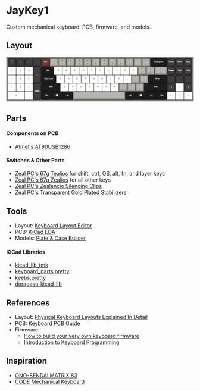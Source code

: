 # JayKey1
Custom mechanical keyboard: PCB, firmware, and models.

## Layout
![Layout](./Layout/JayKey1.png?raw=true)

## Parts
#### Components on PCB
- [Atmel's AT90USB1286](http://www.microchip.com/wwwproducts/en/AT90USB1286)

#### Switches & Other Parts
- [Zeal PC's 67g Tealios](https://zealpc.net/collections/accessories/products/tealios) for shift, ctrl, OS, alt, fn, and layer keys
- [Zeal PC's 67g Zealios](https://zealpc.net/collections/accessories/products/zealio) for all other keys
- [Zeal PC's Zealencio Silencing Clips](https://zealpc.net/collections/accessories/products/zealencio)
- [Zeal PC's Transparent Gold Plated Stabilizers](https://zealpc.net/collections/accessories/products/zealstabilizers)

## Tools
- Layout: [Keyboard Layout Editor](http://www.keyboard-layout-editor.com/)
- PCB: [KiCad EDA](http://kicad-pcb.org/)
- Models: [Plate & Case Builder](http://builder.swillkb.com/)

#### KiCad Libraries
- [kicad_lib_tmk](https://github.com/tmk/kicad_lib_tmk)
- [keyboard_parts.pretty](https://github.com/tmk/keyboard_parts.pretty)
- [keebs.pretty](https://github.com/egladman/keebs.pretty)
- [doragasu-kicad-lib](https://github.com/doragasu/doragasu-kicad-lib)

## References
- Layout: [Physical Keyboard Layouts Explained In Detail](https://www.massdrop.com/talk/947/keyboard-layouts-explained-in-detail-many-pics)
- PCB: [Keyboard PCB Guide](https://github.com/ruiqimao/keyboard-pcb-guide)
- Firmware:
	- [How to build your very own keyboard firmware](https://deskthority.net/workshop-f7/how-to-build-your-very-own-keyboard-firmware-t7177.html)
	- [Introduction to Keyboard Programming](https://www.massdrop.com/article/introduction-to-keyboard-programming)

## Inspiration
- [ONO-SENDAI MATRIX 83](https://imgur.com/a/v5pzh#FiXKcm0)
- [CODE Mechanical Keyboard](https://www.codekeyboards.com/)
